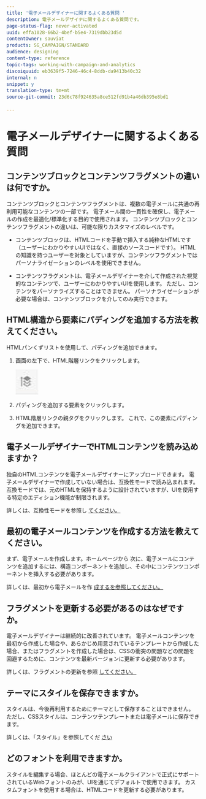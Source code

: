 ```yaml
---
title: '電子メールデザイナーに関するよくある質問 '
description: 電子メールデザイナに関するよくある質問です。
page-status-flag: never-activated
uuid: effa1028-66b2-4bef-b5e4-7319dbb23d5d
contentOwner: sauviat
products: SG_CAMPAIGN/STANDARD
audience: designing
content-type: reference
topic-tags: working-with-campaign-and-analytics
discoiquuid: eb3639f5-7246-46c4-8ddb-da9413b40c32
internal: n
snippet: y
translation-type: tm+mt
source-git-commit: 23d6c78f924635a8ce512fd91b4a46db395e8bd1

---
```



# 電子メールデザイナーに関するよくある質問

## コンテンツブロックとコンテンツフラグメントの違いは何ですか。

コンテンツブロックとコンテンツフラグメントは、複数の電子メールに共通の再利用可能なコンテンツの一部です。 電子メール間の一貫性を確保し、電子メールの作成を最適化/標準化する目的で使用されます。 コンテンツブロックとコンテンツフラグメントの違いは、可能な限りカスタマイズのレベルです。

* コンテンツブロックは、HTMLコードを手動で挿入する純粋なHTMLです（ユーザーにわかりやすいUIではなく、直接のソースコードです）。 HTMLの知識を持つユーザーを対象としていますが、コンテンツフラグメントではパーソナライゼーションのレベルを使用できません。

* コンテンツフラグメントは、電子メールデザイナーを介して作成された視覚的なコンテンツで、ユーザーにわかりやすいUIを使用します。 ただし、コンテンツをパーソナライズすることはできません。 パーソナライゼーションが必要な場合は、コンテンツブロックを介してのみ実行できます。

## HTML構造から要素にパディングを追加する方法を教えてください。

HTMLパンくずリストを使用して、パディングを追加できます。

1. 画面の左下で、HTML階層リンクをクリックします。

   ![](assets/breadcrumb.png)

1. パディングを追加する要素をクリックします。
1. HTML階層リンクの親タグをクリックします。
これで、この要素にパディングを追加できます。

## 電子メールデザイナーでHTMLコンテンツを読み込めますか？

独自のHTMLコンテンツを電子メールデザイナーにアップロードできます。 電子メールデザイナーで作成していない場合は、互換性モードで読み込まれます。互換モードでは、元のHTMLを保持するように設計されていますが、UIを使用する特定のエディション機能が制限されます。

詳しくは、互換性モードを参照し [てください。](../../designing/using/using-existing-content.md#compatibility-mode)

## 最初の電子メールコンテンツを作成する方法を教えてください。

まず、電子メールを作成します。ホームページから
次に、電子メールにコンテンツを追加するには、構造コンポーネントを追加し、その中にコンテンツコンポーネントを挿入する必要があります。

詳しくは、最初から電子メールを作 [成するを参照してください。](../../designing/using/quick-start.md#from-scratch-email)

## フラグメントを更新する必要があるのはなぜですか。

電子メールデザイナーは継続的に改善されています。 電子メールコンテンツを最初から作成した場合や、あらかじめ用意されているテンプレートから作成した場合、またはフラグメントを作成した場合は、CSSの衝突の問題などの問題を回避するために、コンテンツを最新バージョンに更新する必要があります。

詳しくは、フラグメントの更新を参照 [してください。](../../designing/using/designing-content-in-adobe-campaign.md#email-designer-updates)

## テーマにスタイルを保存できますか。

スタイルは、今後再利用するためにテーマとして保存することはできません。 ただし、CSSスタイルは、コンテンツテンプレートまたは電子メールに保存できます。

詳しくは、「スタイル」を参照してくだ [さい](../../designing/using/styles.md)

## どのフォントを利用できますか。

スタイルを編集する場合、ほとんどの電子メールクライアントで正式にサポートされているWebフォントのみが、UIを通じてデフォルトで使用できます。 カスタムフォントを使用する場合は、HTMLコードを更新する必要があります。
